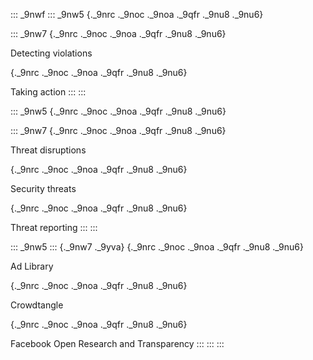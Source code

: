 ::: _9nwf
::: _9nw5
[](/enforcement/){._9nrc ._9noc ._9noa ._9qfr ._9nu8 ._9nu6}

::: _9nw7
[](/enforcement/detecting-violations/){._9nrc ._9noc ._9noa ._9qfr
._9nu8 ._9nu6}

Detecting violations

[](/enforcement/taking-action/){._9nrc ._9noc ._9noa ._9qfr ._9nu8
._9nu6}

Taking action
:::
:::

::: _9nw5
[](/metasecurity/){._9nrc ._9noc ._9noa ._9qfr ._9nu8 ._9nu6}

::: _9nw7
[](/metasecurity/threat-disruptions/){._9nrc ._9noc ._9noa ._9qfr ._9nu8
._9nu6}

Threat disruptions

[](/metasecurity/security-threats){._9nrc ._9noc ._9noa ._9qfr ._9nu8
._9nu6}

Security threats

[](/metasecurity/threat-reporting){._9nrc ._9noc ._9noa ._9qfr ._9nu8
._9nu6}

Threat reporting
:::
:::

::: _9nw5
::: {._9nw7 ._9yva}
[](https://www.facebook.com/ads/library/?active_status=all&ad_type=political_and_issue_ads&country=US&media_type=all){._9nrc
._9noc ._9noa ._9qfr ._9nu8 ._9nu6}

Ad Library

[](https://www.crowdtangle.com/){._9nrc ._9noc ._9noa ._9qfr ._9nu8
._9nu6}

Crowdtangle

[](https://fort.fb.com/){._9nrc ._9noc ._9noa ._9qfr ._9nu8 ._9nu6}

Facebook Open Research and Transparency
:::
:::
:::
